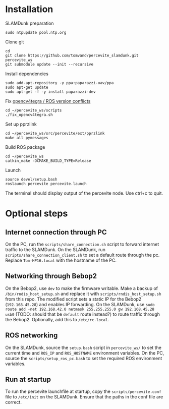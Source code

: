 Installation
============
SLAMDunk preparation
```
sudo ntpupdate pool.ntp.org
```

Clone git
```
cd
git clone https://github.com/tomvand/percevite_slamdunk.git percevite_ws
git submodule update --init --recursive
```

Install dependencies
```
sudo add-apt-repository -y ppa:paparazzi-uav/ppa
sudo apt-get update
sudo apt-get -f -y install paparazzi-dev
```

Fix [opencv4tegra / ROS version conflicts](http://wiki.ros.org/action/show/NvidiaJetson/TK1?action=show&redirect=NvidiaJetsonTK1)
```
cd ~/percevite_ws/scripts
./fix_opencv4tegra.sh
```

Set up pprzlink
```
cd ~/percevite_ws/src/percevite/ext/pprzlink
make all pymessages
```

Build ROS package
```
cd ~/percevite_ws
catkin_make -DCMAKE_BUILD_TYPE=Release
```

Launch
```
source devel/setup.bash
roslaunch percevite percevite.launch
```
The terminal should display output of the percevite node. Use ctrl+c to quit.


Optional steps
=============

Internet connection through PC
------------------------------
On the PC, run the `scripts/share_connection.sh` script to forward internet traffic to the SLAMDunk.
On the SLAMDunk, run `scripts/share_connection_client.sh` to set a default route through the pc. Replace `Tom-HP16.local` with the hostname of the PC.

Networking through Bebop2
-------------------------
On the Bebop2, use `dev` to make the firmware writable. Make a backup of `/bin/rndis_host_setup.sh` and replace it with `scripts/rndis_host_setup.sh` from this repo. The modified script sets a static IP for the Bebop2 (`192.168.45.28`) and enables IP forwarding.
On the SLAMDunk, use `sudo route add -net 192.168.42.0 netmask 255.255.255.0 gw 192.168.45.28 usb0` (TODO: should that be `default` route instead?) to route traffic through the Bebop2. Optionally, add this to `/etc/rc.local`.

ROS networking
--------------
On the SLAMDunk, source the `setup.bash` script in `percevite_ws/` to set the current time and `ROS_IP` and `ROS_HOSTNAME` environment variables.
On the PC, source the `scripts/setup_ros_pc.bash` to set the required ROS environment variables.

Run at startup
--------------
To run the percevite launchfile at startup, copy the `scripts/percevite.conf` file to `/etc/init` on the SLAMDunk. Ensure that the paths in the conf file are correct.
